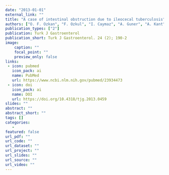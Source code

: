 ```yaml
---
date: "2013-01-01"
external_link: ""
title: "A case of intestinal obstruction due to ileocecal tuberculosis"
authors: ["O. F. Ozkan", "F. Ozkul", "I. Caymaz", "A. Guner", "A. Kant", "E. Reis"]
publication_types: ["2"]
publication: Turk J Gastroenterol
publication_short: Turk J Gastroenterol. 24 (2); 190-2
image:
    caption: ""
    focal_point: ""
    preview_only: false
links:
 - icon: pubmed
   icon_pack: ai
   name: PubMed
   url: https://www.ncbi.nlm.nih.gov/pubmed/23934473
 - icon: doi
   icon_pack: ai
   name: DOI
   url: https://doi.org/10.4318/tjg.2013.0459
slides: ""
abstract: ""
abstract_short: ""
tags: []
categories: 
   - 
featured: false
url_pdf: ""
url_code: ""
url_dataset: ""
url_project: ""
url_slides: ""
url_source: ""
url_video: ""
---
```

